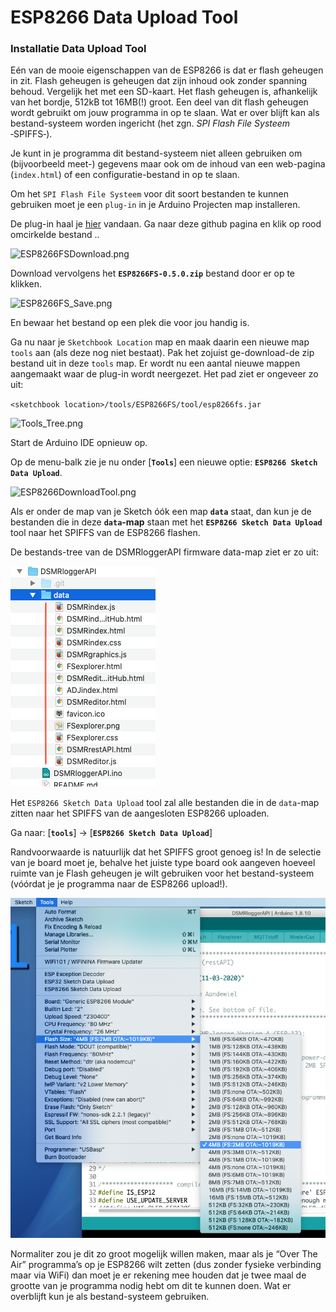 # ESP8266 Data Upload Tool

### Installatie Data Upload Tool <a id="installatie-data-upload-tool"></a>

Eén van de mooie eigenschappen van de ESP8266 is dat er flash geheugen in zit. Flash geheugen is geheugen dat zijn inhoud ook zonder spanning behoud. Vergelijk het met een SD-kaart. Het flash geheugen is, afhankelijk van het bordje, 512kB tot 16MB\(!\) groot. Een deel van dit flash geheugen wordt gebruikt om jouw programma in op te slaan. Wat er over blijft kan als bestand-systeem worden ingericht \(het zgn. _SPI Flash File Systeem_ ‑SPIFFS‑\).

Je kunt in je programma dit bestand-systeem niet alleen gebruiken om \(bijvoorbeeld meet-\) gegevens maar ook om de inhoud van een web-pagina \(`index.html`\) of een configuratie-bestand in op te slaan.

Om het `SPI Flash File Systeem` voor dit soort bestanden te kunnen gebruiken moet je een `plug-in` in je Arduino Projecten map installeren.

De plug-in haal je [hier](https://github.com/esp8266/arduino-esp8266fs-plugin/releases) vandaan. Ga naar deze github pagina en klik op rood omcirkelde bestand ..

![ESP8266FSDownload.png](https://mrwheel.github.io/DSMRloggerWS/img/ESP8266FSDownload.png)

Download vervolgens het **`ESP8266FS-0.5.0.zip`** bestand door er op te klikken.

![ESP8266FS\_Save.png](https://mrwheel.github.io/DSMRloggerWS/img/ESP8266FS_Save.png)

En bewaar het bestand op een plek die voor jou handig is.

Ga nu naar je `Sketchbook Location` map en maak daarin een nieuwe map `tools` aan \(als deze nog niet bestaat\). Pak het zojuist ge-download-de zip bestand uit in deze `tools` map. Er wordt nu een aantal nieuwe mappen aangemaakt waar de plug-in wordt neergezet. Het pad ziet er ongeveer zo uit:

`<sketchbook location>/tools/ESP8266FS/tool/esp8266fs.jar`

![Tools\_Tree.png](https://mrwheel.github.io/DSMRloggerWS/img/Tools_Tree.png)

Start de Arduino IDE opnieuw op.

Op de menu-balk zie je nu onder \[**`Tools`**\] een nieuwe optie: **`ESP8266 Sketch Data Upload`**.

![ESP8266DownloadTool.png](https://mrwheel.github.io/DSMRloggerWS/img/ESP8266DownloadTool.png)

Als er onder de map van je Sketch óók een map **`data`** staat, dan kun je de bestanden die in deze **`data`-map** staan met het **`ESP8266 Sketch Data Upload`** tool naar het SPIFFS van de ESP8266 flashen.

De bestands-tree van de DSMRloggerAPI firmware data-map ziet er zo uit:  

![](../.gitbook/assets/datamap.png)

Het `ESP8266 Sketch Data Upload` tool zal alle bestanden die in de `data`-map zitten naar het SPIFFS van de aangesloten ESP8266 uploaden.

Ga naar: \[**`tools`**\] -&gt; \[**`ESP8266 Sketch Data Upload`**\]

Randvoorwaarde is natuurlijk dat het SPIFFS groot genoeg is! In de selectie van je board moet je, behalve het juiste type board ook aangeven hoeveel ruimte van je Flash geheugen je wilt gebruiken voor het bestand-systeem \(vóórdat je je programma naar de ESP8266 upload!\).

![](../.gitbook/assets/flash_spiffs_size.png)

Normaliter zou je dit zo groot mogelijk willen maken, maar als je “Over The Air” programma’s op je ESP8266 wilt zetten \(dus zonder fysieke verbinding maar via WiFi\) dan moet je er rekening mee houden dat je twee maal de grootte van je programma nodig hebt om dit te kunnen doen. Wat er overblijft kun je als bestand-systeem gebruiken.

